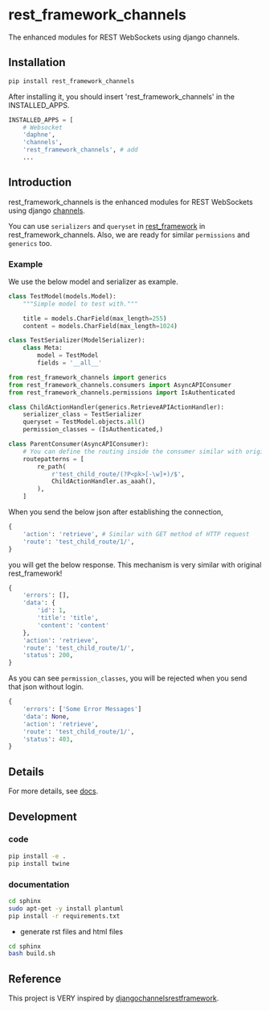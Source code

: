 # rest_framework_channels

The enhanced modules for REST WebSockets using django channels.

## Installation

```bash
pip install rest_framework_channels
```

After installing it, you should insert 'rest_framework_channels' in the INSTALLED_APPS.

```python
INSTALLED_APPS = [
    # Websocket
    'daphne',
    'channels',
    'rest_framework_channels', # add
    ...
```

## Introduction

rest_framework_channels is the enhanced modules for REST WebSockets using django [channels](https://channels.readthedocs.io/en/latest/).

You can use `serializers` and `queryset` in [rest_framework](https://www.django-rest-framework.org/) in rest_framework_channels. Also, we are ready for similar `permissions` and `generics` too.

### Example

We use the below model and serializer as example.

```python
class TestModel(models.Model):
    """Simple model to test with."""

    title = models.CharField(max_length=255)
    content = models.CharField(max_length=1024)

class TestSerializer(ModelSerializer):
    class Meta:
        model = TestModel
        fields = '__all__'
```

```python
from rest_framework_channels import generics
from rest_framework_channels.consumers import AsyncAPIConsumer
from rest_framework_channels.permissions import IsAuthenticated

class ChildActionHandler(generics.RetrieveAPIActionHandler):
    serializer_class = TestSerializer
    queryset = TestModel.objects.all()
    permission_classes = (IsAuthenticated,)

class ParentConsumer(AsyncAPIConsumer):
    # You can define the routing inside the consumer similar with original django's urlpatterns
    routepatterns = [
        re_path(
            r'test_child_route/(?P<pk>[-\w]+)/$',
            ChildActionHandler.as_aaah(),
        ),
    ]
```

When you send the below json after establishing the connection,

```python
{
    'action': 'retrieve', # Similar with GET method of HTTP request
    'route': 'test_child_route/1/',
}
```

you will get the below response. This mechanism is very similar with original rest_framework!

```python
{
    'errors': [],
    'data': {
        'id': 1,
        'title': 'title',
        'content': 'content'
    },
    'action': 'retrieve',
    'route': 'test_child_route/1/',
    'status': 200,
}
```

As you can see `permission_classes`, you will be rejected when you send that json without login.

```python
{
    'errors': ['Some Error Messages']
    'data': None,
    'action': 'retrieve',
    'route': 'test_child_route/1/',
    'status': 403,
}
```

## Details

For more details, see [docs](https://jjjkkkjjj.github.io/rest_framework_channels/).

## Development

### code

```bash
pip install -e .
pip install twine
```

### documentation

```bash
cd sphinx
sudo apt-get -y install plantuml
pip install -r requirements.txt
```

- generate rst files and html files

```bash
cd sphinx
bash build.sh
```

## Reference

This project is VERY inspired by [djangochannelsrestframework](https://github.com/NilCoalescing/djangochannelsrestframework).
